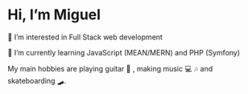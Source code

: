 # Hi, I’m Miguel

👀 I’m interested in Full Stack web development

🌱 I’m currently learning JavaScript (MEAN/MERN) and PHP (Symfony)


My main hobbies are playing guitar 🎸 , making music 💻 🎶 and skateboarding 🛹.

<!---
miguel-hv/miguel-hv is a ✨ special ✨ repository because its `README.md` (this file) appears on your GitHub profile.
You can click the Preview link to take a look at your changes.
--->
